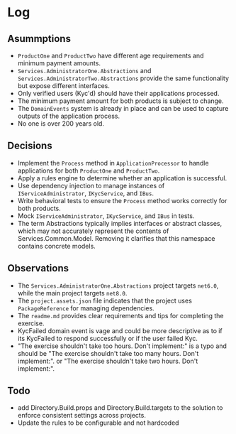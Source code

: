 # Log

## Asummptions
- `ProductOne` and `ProductTwo` have different age requirements and minimum payment amounts.
- `Services.AdministratorOne.Abstractions` and `Services.AdministratorTwo.Abstractions` provide the same functionality but expose different interfaces.
- Only verified users (Kyc'd) should have their applications processed.
- The minimum payment amount for both products is subject to change.
- The `DomainEvents` system is already in place and can be used to capture outputs of the application process.
- No one is over 200 years old.

## Decisions
- Implement the `Process` method in `ApplicationProcessor` to handle applications for both `ProductOne` and `ProductTwo`.
- Apply a rules engine to determine whether an application is successful.
- Use dependency injection to manage instances of `IServiceAdministrator`, `IKycService`, and `IBus`.
- Write behavioral tests to ensure the `Process` method works correctly for both products.
- Mock `IServiceAdministrator`, `IKycService`, and `IBus` in tests.
- The term Abstractions typically implies interfaces or abstract classes, which may not accurately represent the contents of Services.Common.Model. Removing it clarifies that this namespace contains concrete models.

## Observations
- The `Services.AdministratorOne.Abstractions` project targets `net6.0`, while the main project targets `net8.0`.
- The `project.assets.json` file indicates that the project uses `PackageReference` for managing dependencies.
- The `readme.md` provides clear requirements and tips for completing the exercise.
- KycFailed domain event is vage and could be more descriptive as to if its KycFailed to respond successfully or if the user failed Kyc.
- "The exercise shouldn't take too hours. Don't implement:" is a typo and should be "The exercise shouldn't take too many hours. Don't implement:". or "The exercise shouldn't take two hours. Don't implement:". 

## Todo
- add Directory.Build.props and Directory.Build.targets to the solution to enforce consistent settings across projects.
- Update the rules to be configurable and not hardcoded
